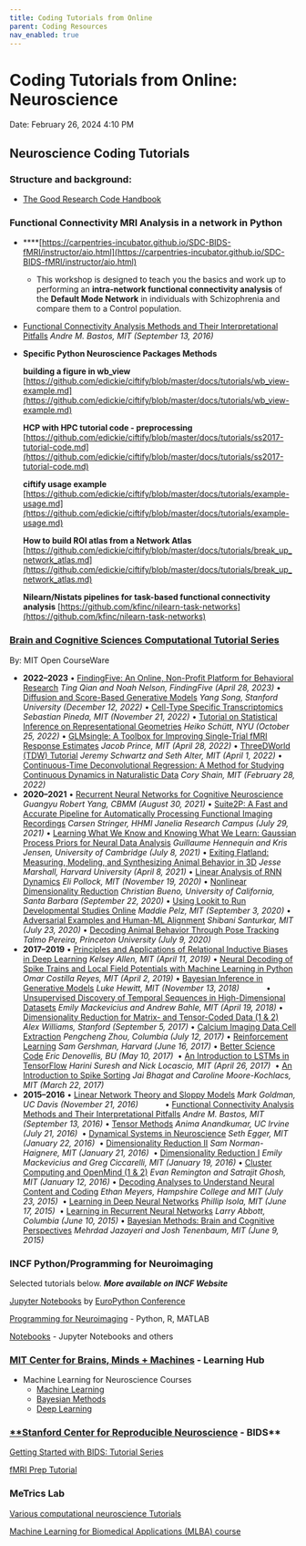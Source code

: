 ```yaml
---
title: Coding Tutorials from Online
parent: Coding Resources
nav_enabled: true 
---
```


# Coding Tutorials from Online: Neuroscience

Date: February 26, 2024 4:10 PM

## Neuroscience Coding Tutorials

### **Structure and background:**

- [The Good Research Code Handbook](https://goodresearch.dev/)

### **Functional Connectivity MRI Analysis in a network in Python**

- ****[https://carpentries-incubator.github.io/SDC-BIDS-fMRI/instructor/aio.html](https://carpentries-incubator.github.io/SDC-BIDS-fMRI/instructor/aio.html)
    - This workshop is designed to teach you the basics and work up to
    performing an **intra-network functional connectivity
    analysis** of the **Default Mode Network** in
    individuals with Schizophrenia and compare them to a Control
    population.
- [Functional Connectivity Analysis Methods and Their Interpretational Pitfalls](https://ocw.mit.edu/courses/res-9-008-brain-and-cognitive-sciences-computational-tutorials/pages/15-functional-connectivity-analysis-methods-and-their-interpretational-pitfalls/) *Andre M. Bastos, MIT (September 13, 2016)*

- **Specific Python  Neuroscience Packages Methods**
    
    **building a figure in wb_view** [https://github.com/edickie/ciftify/blob/master/docs/tutorials/wb_view-example.md](https://github.com/edickie/ciftify/blob/master/docs/tutorials/wb_view-example.md)
    
    **HCP with HPC tutorial code - preprocessing** [https://github.com/edickie/ciftify/blob/master/docs/tutorials/ss2017-tutorial-code.md](https://github.com/edickie/ciftify/blob/master/docs/tutorials/ss2017-tutorial-code.md)
    
    **ciftify usage example** [https://github.com/edickie/ciftify/blob/master/docs/tutorials/example-usage.md](https://github.com/edickie/ciftify/blob/master/docs/tutorials/example-usage.md) 
    
    **How to build ROI atlas from a Network Atlas** [https://github.com/edickie/ciftify/blob/master/docs/tutorials/break_up_network_atlas.md](https://github.com/edickie/ciftify/blob/master/docs/tutorials/break_up_network_atlas.md) 
    
    **Nilearn/Nistats pipelines for task-based functional connectivity analysis** [https://github.com/kfinc/nilearn-task-networks](https://github.com/kfinc/nilearn-task-networks) 
    

### [Brain and Cognitive Sciences Computational Tutorial Series](https://ocw.mit.edu/courses/res-9-008-brain-and-cognitive-sciences-computational-tutorials/)

By: MIT Open CourseWare

- **2022–2023**
• [FindingFive: An Online, Non-Profit Platform for Behavioral Research](https://ocw.mit.edu/courses/res-9-008-brain-and-cognitive-sciences-computational-tutorials/pages/findingfive-an-online-non-profit-platform-for-behavioral-research/) *Ting Qian and Noah Nelson, FindingFive (April 28, 2023)*
• [Diffusion and Score-Based Generative Models](https://ocw.mit.edu/courses/res-9-008-brain-and-cognitive-sciences-computational-tutorials/pages/diffusion-and-score-based-generative-models/) *Yang Song, Stanford University (December 12, 2022)*
• [Cell-Type Specific Transcriptomics](https://ocw.mit.edu/courses/res-9-008-brain-and-cognitive-sciences-computational-tutorials/pages/cell-type-specific-transcriptomics/) *Sebastian Pineda, MIT (November 21, 2022)*
• [Tutorial on Statistical Inference on Representational Geometries](https://ocw.mit.edu/courses/res-9-008-brain-and-cognitive-sciences-computational-tutorials/pages/tutorial-on-statistical-inference-on-representational-geometries/) *Heiko Schütt, NYU (October 25, 2022)*
• [GLMsingle: A Toolbox for Improving Single-Trial fMRI Response Estimates](https://ocw.mit.edu/courses/res-9-008-brain-and-cognitive-sciences-computational-tutorials/pages/glmsingle-a-toolbox-for-improving-single-trial-fmri-response-estimates/) *Jacob Prince, MIT (April 28, 2022)*
• [ThreeDWorld (TDW) Tutorial](https://ocw.mit.edu/courses/res-9-008-brain-and-cognitive-sciences-computational-tutorials/pages/threedworld-tdw-tutorial/) *Jeremy Schwartz and Seth Alter, MIT (April 1, 2022)*
• [Continuous-Time Deconvolutional Regression: A Method for Studying Continuous Dynamics in Naturalistic Data](https://ocw.mit.edu/courses/res-9-008-brain-and-cognitive-sciences-computational-tutorials/pages/continuous-time-deconvolutional-regression-a-method-for-studying-continuous-dynamics-in-naturalistic-data/) *Cory Shain, MIT (February 28, 2022)*
- **2020–2021**
• [Recurrent Neural Networks for Cognitive Neuroscience](https://ocw.mit.edu/courses/res-9-008-brain-and-cognitive-sciences-computational-tutorials/pages/recurrent-neural-networks-for-cognitive-neuroscience/) *Guangyu Robert Yang, CBMM (August 30, 2021)*
• [Suite2P: A Fast and Accurate Pipeline for Automatically Processing Functional Imaging Recordings](https://ocw.mit.edu/courses/res-9-008-brain-and-cognitive-sciences-computational-tutorials/pages/suite2p-a-fast-and-accurate-pipeline-for-automatically-processing-functional-imaging-recordings/) *Carsen Stringer, HHMI Janelia Research Campus (July 29, 2021)*
• [Learning What We Know and Knowing What We Learn: Gaussian Process Priors for Neural Data Analysis](https://ocw.mit.edu/courses/res-9-008-brain-and-cognitive-sciences-computational-tutorials/pages/learning-what-we-know-and-knowing-what-we-learn-gaussian-process-priors-for-neural-data-analysis/) *Guillaume Hennequin and Kris Jensen, University of Cambridge (July 8, 2021)*
• [Exiting Flatland: Measuring, Modeling, and Synthesizing Animal Behavior in 3D](https://ocw.mit.edu/courses/res-9-008-brain-and-cognitive-sciences-computational-tutorials/pages/exiting-flatland-measuring-modeling-and-synthesizing-animal-behavior-in-3d/) *Jesse Marshall, Harvard University (April 8, 2021)*
• [Linear Analysis of RNN Dynamics](https://ocw.mit.edu/courses/res-9-008-brain-and-cognitive-sciences-computational-tutorials/pages/linear-analysis-of-rnn-dynamics/) *Eli Pollock, MIT (November 19, 2020)*
• [Nonlinear Dimensionality Reduction](https://ocw.mit.edu/courses/res-9-008-brain-and-cognitive-sciences-computational-tutorials/pages/nonlinear-dimensionality-reduction/) *Christian Bueno, University of California, Santa Barbara (September 22, 2020)*
• [Using Lookit to Run Developmental Studies Online](https://ocw.mit.edu/courses/res-9-008-brain-and-cognitive-sciences-computational-tutorials/pages/using-lookit-to-run-developmental-studies-online/) *Maddie Pelz, MIT (September 3, 2020)*
• [Adversarial Examples and Human-ML Alignment](https://ocw.mit.edu/courses/res-9-008-brain-and-cognitive-sciences-computational-tutorials/pages/adversarial-examples-and-human-ml-alignment/) *Shibani Santurkar, MIT (July 23, 2020)*
• [Decoding Animal Behavior Through Pose Tracking](https://ocw.mit.edu/courses/res-9-008-brain-and-cognitive-sciences-computational-tutorials/pages/decoding-animal-behavior-through-pose-tracking/) *Talmo Pereira, Princeton University (July 9, 2020)*
- **2017–2019**
• [Principles and Applications of Relational Inductive Biases in Deep Learning](https://ocw.mit.edu/courses/res-9-008-brain-and-cognitive-sciences-computational-tutorials/pages/principles-and-applications-of-relational-inductive-biases-in-deep-learning/) *Kelsey Allen, MIT (April 11, 2019)*
• [Neural Decoding of Spike Trains and Local Field Potentials with Machine Learning in Python](https://ocw.mit.edu/courses/res-9-008-brain-and-cognitive-sciences-computational-tutorials/pages/neural-decoding-of-spike-trains-and-local-field-potentials-with-machine-learning-in-python/) *Omar Costilla Reyes, MIT (April 2, 2019)*
• [Bayesian Inference in Generative Models](https://ocw.mit.edu/courses/res-9-008-brain-and-cognitive-sciences-computational-tutorials/pages/2-bayesian-inference-in-generative-models/) *Luke Hewitt, MIT (November 13, 2018)*           
• [Unsupervised Discovery of Temporal Sequences in High-Dimensional Datasets](https://ocw.mit.edu/courses/res-9-008-brain-and-cognitive-sciences-computational-tutorials/pages/13-unsupervised-discovery-of-temporal-sequences-in-high-dimensional-datasets/) *Emily Mackevicius and Andrew Bahle, MIT (April 19, 2018)*
• [Dimensionality Reduction for Matrix- and Tensor-Coded Data (1 & 2)](https://ocw.mit.edu/courses/res-9-008-brain-and-cognitive-sciences-computational-tutorials/pages/8-dimensionality-reduction-for-matrix-and-tensor-coded-data-1-2/) *Alex Williams, Stanford (September 5, 2017)*
• [Calcium Imaging Data Cell Extraction](https://ocw.mit.edu/courses/res-9-008-brain-and-cognitive-sciences-computational-tutorials/pages/17-calcium-imaging-data-cell-extraction/) *Pengcheng Zhou, Columbia (July 12, 2017)*
• [Reinforcement Learning](https://ocw.mit.edu/courses/res-9-008-brain-and-cognitive-sciences-computational-tutorials/pages/3-reinforcement-learning/) *Sam Gershman, Harvard (June 16, 2017)*
• [Better Science Code](https://ocw.mit.edu/courses/res-9-008-brain-and-cognitive-sciences-computational-tutorials/pages/18-better-science-code/) *Eric Denovellis, BU (May 10, 2017)* 
• [An Introduction to LSTMs in TensorFlow](https://ocw.mit.edu/courses/res-9-008-brain-and-cognitive-sciences-computational-tutorials/pages/9-an-introduction-to-lstms-in-tensorflow/) *Harini Suresh and Nick Locascio, MIT (April 26, 2017)* 
• [An Introduction to Spike Sorting](https://ocw.mit.edu/courses/res-9-008-brain-and-cognitive-sciences-computational-tutorials/pages/16-an-introduction-to-spike-sorting/) *Jai Bhagat and Caroline Moore-Kochlacs, MIT (March 22, 2017)*
- **2015–2016**
• [Linear Network Theory and Sloppy Models](https://ocw.mit.edu/courses/res-9-008-brain-and-cognitive-sciences-computational-tutorials/pages/14-linear-network-theory-and-sloppy-models/) *Mark Goldman, UC Davis (November 21, 2016)*           
• [Functional Connectivity Analysis Methods and Their Interpretational Pitfalls](https://ocw.mit.edu/courses/res-9-008-brain-and-cognitive-sciences-computational-tutorials/pages/15-functional-connectivity-analysis-methods-and-their-interpretational-pitfalls/) *Andre M. Bastos, MIT (September 13, 2016)*
• [Tensor Methods](https://ocw.mit.edu/courses/res-9-008-brain-and-cognitive-sciences-computational-tutorials/pages/10-tensor-methods/) *Anima Anandkumar, UC Irvine (July 21, 2016)* 
• [Dynamical Systems in Neuroscience](https://ocw.mit.edu/courses/res-9-008-brain-and-cognitive-sciences-computational-tutorials/pages/12-dynamical-systems-in-neuroscience/) *Seth Egger, MIT (January 22, 2016)* 
• [Dimensionality Reduction II](https://ocw.mit.edu/courses/res-9-008-brain-and-cognitive-sciences-computational-tutorials/pages/7-dimensionality-reduction-ii/) *Sam Norman-Haignere, MIT (January 21, 2016)* 
• [Dimensionality Reduction I](https://ocw.mit.edu/courses/res-9-008-brain-and-cognitive-sciences-computational-tutorials/pages/6-dimensionality-reduction-i/) *Emily Mackevicius and Greg Ciccarelli, MIT (January 19, 2016)*
• [Cluster Computing and OpenMind (1 & 2)](https://ocw.mit.edu/courses/res-9-008-brain-and-cognitive-sciences-computational-tutorials/pages/cluster-computing-and-openmind-1-2/) *Evan Remington and Satrajit Ghosh, MIT (January 12, 2016)*
• [Decoding Analyses to Understand Neural Content and Coding](https://ocw.mit.edu/courses/res-9-008-brain-and-cognitive-sciences-computational-tutorials/pages/11-decoding-analyses-to-understand-neural-content-and-coding/) *Ethan Meyers, Hampshire College and MIT (July 23, 2015)* 
• [Learning in Deep Neural Networks](https://ocw.mit.edu/courses/res-9-008-brain-and-cognitive-sciences-computational-tutorials/pages/4-learning-in-deep-neural-networks/) *Phillip Isola, MIT (June 17, 2015)* 
• [Learning in Recurrent Neural Networks](https://ocw.mit.edu/courses/res-9-008-brain-and-cognitive-sciences-computational-tutorials/pages/5-learning-in-recurrent-neural-networks/) *Larry Abbott, Columbia (June 10, 2015)*
• [Bayesian Methods: Brain and Cognitive Perspectives](https://ocw.mit.edu/courses/res-9-008-brain-and-cognitive-sciences-computational-tutorials/pages/1-bayesian-methods-brain-cognitive-perspectives/) *Mehrdad Jazayeri and Josh Tenenbaum, MIT (June 9, 2015)*

### INCF Python/Programming for Neuroimaging

Selected tutorials below. ***More available on INCF Website***

[Jupyter Notebooks](https://training.incf.org/course/jupyter-notebooks) by [EuroPython Conference](https://training.incf.org/taxonomy/term/141)

[Programming for Neuroimaging](https://training.incf.org/course/programming) - Python, R, MATLAB

[Notebooks](https://training.incf.org/course/notebooks) - Jupyter Notebooks and others

### [MIT Center for Brains, Minds + Machines](https://cbmm.mit.edu/learning-hub/topic-modules) - Learning Hub

- Machine Learning for Neuroscience Courses
    - [Machine Learning](https://cbmm.mit.edu/learning-hub/topic-modules#4019)
    - [Bayesian Methods](https://cbmm.mit.edu/learning-hub/topic-modules#4020)
    - [Deep Learning](https://cbmm.mit.edu/learning-hub/topic-modules#4021)

### [**Stanford Center for Reproducible Neuroscience](https://reproducibility.stanford.edu/) - BIDS**

[Getting Started with BIDS: Tutorial Series](https://reproducibility.stanford.edu/bids-tutorial-series-part-1a/)

[fMRI Prep Tutorial](https://reproducibility.stanford.edu/fmriprep-tutorial-running-the-docker-image/)

### MeTrics Lab

[Various computational neuroscience Tutorials](https://www.youtube.com/playlist?list=PLc95HdN2_wt9UEjeDDFF1bdRHDKzcsW4b)

[Machine Learning for Biomedical Applications (MLBA) course](https://www.youtube.com/@emmarobinson8262/playlists)

##